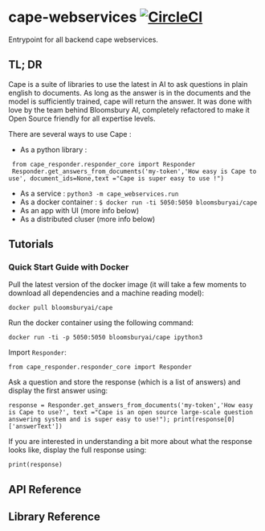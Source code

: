 # cape-webservices [![CircleCI](https://circleci.com/gh/bloomsburyai/cape-webservices.svg?style=svg&circle-token=fa3cd468ad24f3f22e56daaed4ba32fee60e0918)](https://circleci.com/gh/bloomsburyai/cape-webservices)
Entrypoint for all backend cape webservices.

## TL; DR

Cape is a suite of libraries to use the latest in AI to ask questions in plain english to documents.
As long as the answer is in the documents and the model is sufficiently trained, cape will return the answer.
It was done with love by the team behind Bloomsbury AI, completely refactored to make it Open Source friendly for all expertise levels.


There are several ways to use Cape : 
    
   * As a python library :
   ``` 
    from cape_responder.responder_core import Responder
    Responder.get_answers_from_documents('my-token','How easy is Cape to use', document_ids=None,text ="Cape is super easy to use !")
   ```
   * As a service : `python3 -m cape_webservices.run`
   * As a docker container : `$ docker run -ti 5050:5050 bloomsburyai/cape`
   * As an app with UI (more info below)
   * As a distributed cluser (more info below)

   
## Tutorials

### Quick Start Guide with Docker

Pull the latest version of the docker image (it will take a few moments to download all dependencies and a machine reading model):

`docker pull bloomsburyai/cape`

Run the docker container using the following command:

`docker run -ti -p 5050:5050 bloomsburyai/cape ipython3`

Import `Responder`:

`from cape_responder.responder_core import Responder`

Ask a question and store the response (which is a list of answers) and display the first answer using:

`response = Responder.get_answers_from_documents('my-token','How easy is Cape to use?', text ="Cape is an open source large-scale question answering system and is super easy to use!"); print(response[0]['answerText'])`

If you are interested in understanding a bit more about what the response looks like, display the full response using:

`print(response)`


## API Reference


## Library Reference

